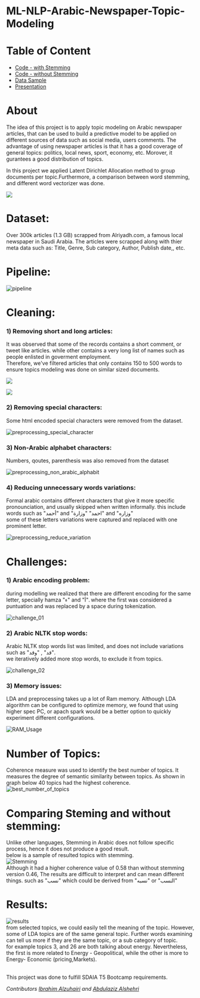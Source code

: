 # ML-NLP-Arabic-Newspaper-Topic-Modeling

# Table of Content
- [Code - with Stemming](https://github.com/AbdulazizAlshehri/ML-NLP-Arabic-Newspaper-Topic-Modeling/blob/main/LDA_Stemming.ipynb)
- [Code - without Stemming](https://github.com/AbdulazizAlshehri/ML-NLP-Arabic-Newspaper-Topic-Modeling/blob/main/LDA_NoStemming.ipynb)
- [Data Sample](https://github.com/AbdulazizAlshehri/ML-NLP-Arabic-Newspaper-Topic-Modeling/tree/main/Data)
- [Presentation](https://github.com/AbdulazizAlshehri/ML-NLP-Arabic-Newspaper-Topic-Modeling/blob/main/Presentation/NLP%20Presentation.pdf)

# About
The idea of this project is to apply topic modeling on Arabic newspaper articles, that can be used to build a predictive model to be applied on different sources of data such as social media, users comments. The advantage of using newspaper articles is that it has a good coverage of general topics: politics, local news, sport, economy, etc. Morover, it gurantees a good distribution of topics. <br>

In this project we applied Latent Dirichlet Allocation method to group documents per topic.Furthermore, a comparison between word stemming, and different word vectorizer was done.

![](Graphs/about.JPG?raw=true "")


# Dataset:
Over 300k articles (1.3 GB) scrapped from Alriyadh.com, a famous local newspaper in Saudi Arabia. The articles were scrapped along with thier meta data such as: Title, Genre, Sub category, Author, Publish date,, etc.


# Pipeline:
![pipeline](Graphs/pipeline.JPG?raw=true "Pipeline")

# Cleaning:

### 1) Removing short and long articles:
It was observed that some of the records contains a short comment, or tweet like articles. while other contains a very long list of names such as people enlisted in goverment employment. <br>
Therefore, we've filtered articles that only contains 150 to 500 words to ensure topics modeling was done on similar sized documents.

![](Graphs/cleaning_articles_(before).png?raw=true "")

![](Graphs/cleaning_articles_(after).png?raw=true "")

### 2) Removing special characters:
Some html encoded special characters were removed from the dataset. 

![preprocessing_special_character](Graphs/preprocessing_special_character.JPG?raw=true "preprocessing_special_character")


### 3) Non-Arabic alphabet characters:
Numbers, qoutes, parenthesis was also removed from the dataset

![preprocessing_non_arabic_alphabit](Graphs/preprocessing_non_arabic_alphabit.JPG?raw=true "preprocessing_non_arabic_alphabit")


### 4) Reducing unnecessary words variations:
Formal arabic contains different characters that give it more specific pronounciation, and usually skipped when written informally. this include words such as "أحمد" and "احمد"
"وزارة" and "وزاره" 
<br> some of these letters variations were captured and replaced with one prominent letter. 

![preprocessing_reduce_variation](Graphs/preprocessing_reduce_variation.JPG?raw=true "preprocessing_reduce_variation")

# Challenges:
### 1) Arabic encoding problem:
during modelling we realized that there are different encoding for the same letter, specially hamza "ء"  and "أ". where the first was considered a puntuation and was replaced by a space during tokenization.

![challenge_01](Graphs/challenge_01.JPG?raw=true "challenge_01")

### 2) Arabic NLTK stop words:
Arabic NLTK stop words list was limited, and does not include variations such as "قد" , "وقد". <br>
we iteratively added more stop words, to exclude it from topics.

![challenge_02](Graphs/challenge_02.JPG?raw=true "challenge_02")

### 3) Memory issues:
LDA and preprocessing takes up a lot of Ram memory. Although LDA algorithm can be configured to optimize memory, we found that using higher spec PC, or apach spark would be a better option to quickly experiment different configurations.<br>

![RAM_Usage](Graphs/RAM_Usage.png?raw=true "RAM_Usage")<br>


# Number of Topics:
Coherence measure was used to identify the best number of topics. It measures the degree of semantic similarity between topics. As shown in graph below 40 topics had the highest coherence.<br>
![best_number_of_topics](Graphs/best_number_of_topics.png?raw=true "best_number_of_topics")


# Comparing Steming and without stemming:
Unlike other languages, Stemming in Arabic does not follow specific process, hence it does not produce a good result. 
<br> below is a sample of resulted topics with stemming. <br>
![Stemming](Graphs/stemming.JPG?raw=true "Stemming")<br>
Although it had a higher coherence value of 0.58 than without stemming version 0.46, The results are difficult to interpret and can mean different things. such as "نسب" which could be derived from  "نسبه" or "النسب"

# Results:
![results](Graphs/results.JPG?raw=true "results")
<br>
from selected topics, we could easily tell the meaning of the topic. However, some of LDA topics are of the same general topic. Further words examining can tell us more if they are the same topic, or a sub category of topic.<br>
for example topics 3, and 26 are both talking about energy. Nevertheless, the first is more related to Energy - Geopolitical, while the other is more to Energy- Economic (pricing,Markets).


</br>
This project was done to fulfill SDAIA T5 Bootcamp requirements.

*Contributors [Ibrahim Alzuhairi](https://github.com/ibalzuhairi) and [Abdulaziz Alshehri](https://github.com/AbdulazizAlshehri)*

